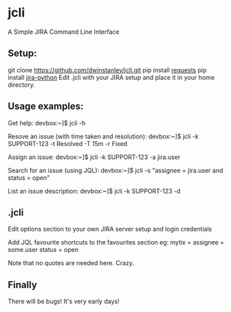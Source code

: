 jcli
====

A Simple JIRA Command Line Interface

## Setup:

git clone https://github.com/dwinstanley/jcli.git
pip install [requests](http://docs.python-requests.org/en/latest/index.html)
pip install [jira-python](http://jira-python.readthedocs.org/en/latest/index.html)
Edit .jcli with your JIRA setup and place it in your home directory.

## Usage examples:

Get help:
devbox:~]$ jcli -h

Resove an issue (with time taken and resolution):
devbox:~]$ jcli -k SUPPORT-123 -t Resolved -T 15m -r Fixed

Assign an issue: 
devbox:~]$ jcli -k SUPPORT-123 -a jira.user

Search for an issue (using JQL):
devbox:~]$ jcli -s "assignee = jira.user and status = open"

List an issue description:
devbox:~]$ jcli -k SUPPORT-123 -d

## .jcli

Edit options section to your own JIRA server setup and login credentials

Add JQL favourite shortcuts to the favourites section eg:
    mytix = assignee = some.user status = open

Note that no quotes are needed here. Crazy.

## Finally

There will be bugs! It's very early days!
